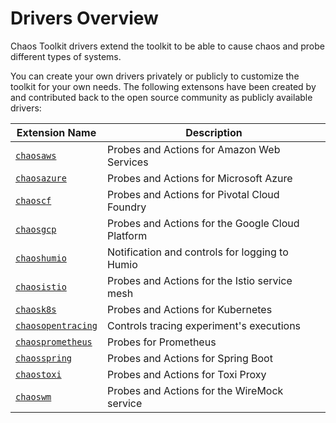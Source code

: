 # Drivers Overview

Chaos Toolkit drivers extend the toolkit to be able to cause chaos and probe different types of systems. 

You can create your own drivers privately or publicly to customize the toolkit for your own needs. The following extensons have been created by and contributed back to the open source community as publicly available drivers:

| Extension Name                          | Description |
| --------------------------------------- | ----------- |
| [`chaosaws`](./aws.md) | Probes and Actions for Amazon Web Services |
| [`chaosazure`](./azure.md) | Probes and Actions for Microsoft Azure |
| [`chaoscf`](./cloudfoundry.md) | Probes and Actions for Pivotal Cloud Foundry |
| [`chaosgcp`](./gcp.md) | Probes and Actions for the Google Cloud Platform |
| [`chaoshumio`](./humio.md) | Notification and controls for logging to Humio |
| [`chaosistio`](./istio.md) | Probes and Actions for the Istio service mesh |
| [`chaosk8s`](./kubernetes.md) | Probes and Actions for Kubernetes |
| [`chaosopentracing`](./opentracing.md) | Controls tracing experiment's executions |
| [`chaosprometheus`](./prometheus.md) | Probes for Prometheus |
| [`chaosspring`](./spring.md) | Probes and Actions for Spring Boot |
| [`chaostoxi`](./toxiproxy.md) | Probes and Actions for Toxi Proxy |
| [`chaoswm`](./wiremock.md) | Probes and Actions for the WireMock service |
